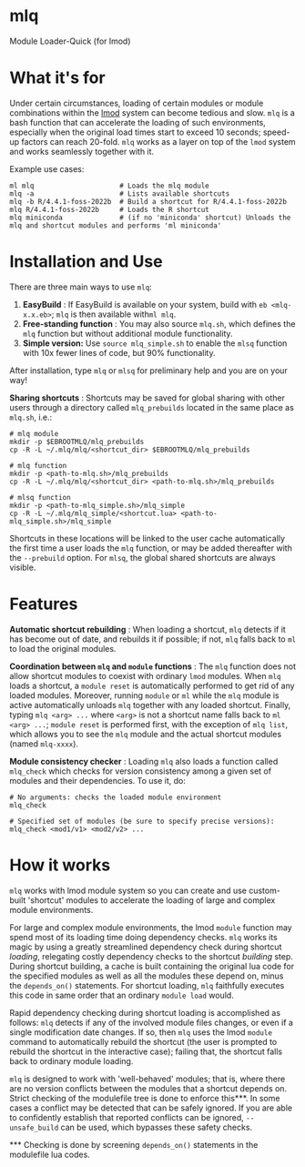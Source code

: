 # mlq
Module Loader-Quick (for lmod)

# What it's for

Under certain circumstances, loading of certain modules or module combinations within the [lmod](https://lmod.readthedocs.io/en/latest/) system can become tedious and slow. `mlq` is a bash function that can accelerate the loading of such environments, especially when the original load times start to exceed 10 seconds; speed-up factors can reach 20-fold. ``mlq`` works as a layer on top of the `lmod` system and works seamlessly together with it.

Example use cases:
```
ml mlq                     # Loads the mlq module
mlq -a                     # Lists available shortcuts
mlq -b R/4.4.1-foss-2022b  # Build a shortcut for R/4.4.1-foss-2022b
mlq R/4.4.1-foss-2022b     # Loads the R shortcut
mlq miniconda              # (if no 'miniconda' shortcut) Unloads the mlq and shortcut modules and performs 'ml miniconda'
```

# Installation and Use

There are three main ways to use `mlq`:
1. <b>EasyBuild</b> : If EasyBuild is available on your system, build with `eb <mlq-x.x.eb>`; `mlq` is then available with`ml mlq`.
2. <b>Free-standing function</b> : You may also source `mlq.sh`, which defines the `mlq` function but without additional module functionality.
3. <b>Simple version:</b> Use `source mlq_simple.sh` to enable the `mlsq` function with 10x fewer lines of code, but 90% functionality.

After installation, type `mlq` or `mlsq` for preliminary help and you are on your way!

<b>Sharing shortcuts</b> : Shortcuts may be saved for global sharing with other users through a directory called `mlq_prebuilds` located in the same place as `mlq.sh`, i.e.:
```
# mlq module
mkdir -p $EBROOTMLQ/mlq_prebuilds
cp -R -L ~/.mlq/mlq/<shortcut_dir> $EBROOTMLQ/mlq_prebuilds

# mlq function
mkdir -p <path-to-mlq.sh>/mlq_prebuilds
cp -R -L ~/.mlq/mlq/<shortcut_dir> <path-to-mlq.sh>/mlq_prebuilds

# mlsq function
mkdir -p <path-to-mlq_simple.sh>/mlq_simple
cp -R -L ~/.mlq/mlq_simple/<shortcut.lua> <path-to-mlq_simple.sh>/mlq_simple
```
Shortcuts in these locations will be linked to the user cache automatically the first time a user loads the `mlq` function, or may be added thereafter with the `--prebuild` option. For `mlsq`, the global shared shortcuts are always visible.

# Features

<b>Automatic shortcut rebuilding</b> : When loading a shortcut, `mlq` detects if it has become out of date, and rebuilds it if possible; if not, `mlq` falls back to `ml` to load the original modules.

<b>Coordination between `mlq` and `module` functions</b> : The `mlq` function does not allow shortcut modules to coexist with ordinary `lmod` modules. When `mlq` loads a shortcut, a `module reset` is automatically performed to get rid of any loaded modules. Moreover, running `module` or `ml` while the `mlq` module is active automatically unloads `mlq` together with any loaded shortcut. Finally, typing `mlq <arg> ...` where `<arg>` is not a shortcut name falls back to `ml <arg> ...`; `module reset` is performed first, with the exception of `mlq list`, which allows you to see the `mlq` module and the actual shortcut modules (named `mlq-xxxx`).

<b>Module consistency checker</b> : Loading `mlq` also loads a function called `mlq_check` which checks for version consistency among a given set of modules and their dependencies. To use it, do:
```
# No arguments: checks the loaded module environment
mlq_check

# Specified set of modules (be sure to specify precise versions):
mlq_check <mod1/v1> <mod2/v2> ...
  ```

# How it works

`mlq` works with lmod module system so you can create and use custom-built
   'shortcut' modules to accelerate the loading of large and complex
   module environments.

 For large and complex module environments, the lmod `module` function may spend most of its loading time 
 doing dependency checks. `mlq` works its magic by using a greatly streamlined dependency check during shortcut *loading*, 
    relegating costly dependency checks to the shortcut *building* step. During shortcut building, 
    a cache is built containing the original lua code for the specified modules as well as
    all the modules these depend on, minus the `depends_on()`
   statements. For shortcut loading, `mlq` faithfully executes this code in same order that an ordinary `module load` would.
   
   Rapid dependency checking during shortcut loading is accomplished as follows:
   `mlq` detects if any of the involved module files changes, or even if a single modification
   date changes. If so, then `mlq` uses the lmod `module` command to automatically rebuild the shortcut
   (the user is prompted to rebuild the shortcut in the interactive case);
   failing that, the shortcut falls back to ordinary module loading.

  `mlq` is designed to work with 'well-behaved' modules;
   that is, where there are no version conflicts between the modules
   that a shortcut depends on. Strict checking of the modulefile tree 
   is done to enforce this***.
   In some cases a conflict may be detected that can be safely ignored. 
   If you are able to confidently establish that reported conflicts can
   be ignored, `--unsafe_build`     can be used, which bypasses these safety checks.

*** Checking is done by screening `depends_on()` statements in the
     modulefile lua codes.

